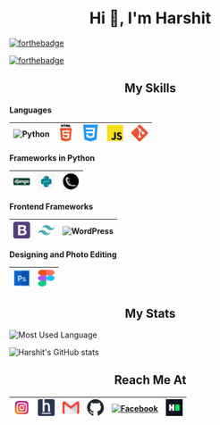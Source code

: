 <h1 align="center">Hi 👋, I'm Harshit</h1>

[![forthebadge](https://forthebadge.com/images/badges/cc-0.svg)](https://forthebadge.com)

[![forthebadge](https://forthebadge.com/images/badges/60-percent-of-the-time-works-every-time.svg)](https://forthebadge.com)

<h2 align="center">My Skills</h2>

**Languages**

<img alt="Python" src="https://pbs.twimg.com/profile_images/439154912719413248/pUBY5pVj_200x200.png" width="30px">|<img alt="HTML" src="assets/HTML-5.png" width="30px">|<img alt="CSS" src="assets/css-3.png" width="30px">|<img alt="JavaScript" src="assets/javascript.png" width="30px">|<img alt="Git" src="assets/git.png" width="30px">
|--|--|--|--|--|

**Frameworks in Python**

<img alt="Django" src="assets/django.svg" width="30px" title="django">|<img alt="Tkinter" src="assets/tkinter.jpg" width="30px" title="tkinter">|<img alt="Flask" src="assets/flask.png" width="30px" title="flask">
|--|--|--|

**Frontend Frameworks**

<img alt="BootStrap" src="assets/bootstrap-logo.png" width="30px" title="Bootstrap">|<img alt="TailWind CSS" src="assets/tailwind.svg" width="30px" title="Tailwind CSS">|<img alt="WordPress" src="assets/wordpress.ico" width="30px" title="Wordpress">
|--|--|--|

**Designing and Photo Editing**

<img alt="Adobe Photoshop" width="30px" src="assets/photoshop.png"/>|<img alt="Figma" width="30px" height="30px" src="assets/figma.svg"/>
|--|--|



<h2 align="center">My Stats</h2>

![Most Used Language](https://github-readme-stats.vercel.app/api/top-langs?username=harshitpatilx&show_icons=true&locale=en) 

![Harshit's GitHub stats](https://github-readme-stats.vercel.app/api?username=harshitpatilx&show_icons=true)

<h2 align="center">Reach Me At</h2> 

<a href="https://www.instagram.com/" title="instagram" target="_blank"><img alt="Instagram" src="assets/instagram.png" width="30px"></a>|<a href="https://www.hackerearth.com/@harshitpatilx" title="hacker earth"><img alt="HackerEarth" src="assets/hackerearth.png" width="30px"></a>|<a href="mailto:harshitpatilx@gmail.com" title="gmail" target="_blank"><img alt="Gmail" src="assets/gmail.png" width="30px"></a>|<a href="https://www.github.com/harshitpatilx" title="github" target="_blank"><img alt="Github" src="assets/github.png" width="30px"></a>|<a href="https://www.facebook.com" title="facebook" target="_blank"><img alt="Facebook" src="assets/facebook.ico" width="30px"></a>|<a href="https://www.hackerrank.com/harshitpatilx" title="Hacker Rank" target="_blank"><img alt="Hacker Rank" src="assets/hackerrank.png" width="30px"></a>|
|--|--|--|--|--|--|
